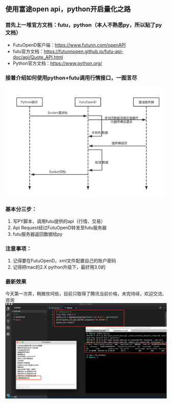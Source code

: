 ## 使用富途open api，python开启量化之路
### 首先上一堆官方文档：futu，python（本人不熟悉py，所以贴了py文档）
- FutuOpenD客户端：https://www.futunn.com/openAPI
- futu官方文档：https://futunnopen.github.io/futu-api-doc/api/Quote_API.html
- Python官方文档：https://www.python.org/

### 接着介绍如何使用python+futu调用行情接口，一图言尽
![api](./img/API.png)

### 基本分三步：
1. 写PY脚本，调用futu提供的api（行情、交易）
2. Api Request经过FutuOpenD转发至futu服务器
3. futu服务器返回数据给py

### 注意事项：
1. 记得要在FutuOpenD，xml文件配置自己的账户密码
2. 记得把mac的2.X python升级下，最好用3.0的

### 最新效果
今天第一次弄，稍微坎坷些，目前只取得了腾讯当前价格，未完待续，欢迎交流、咨询
![api](./img/run.jpg)
